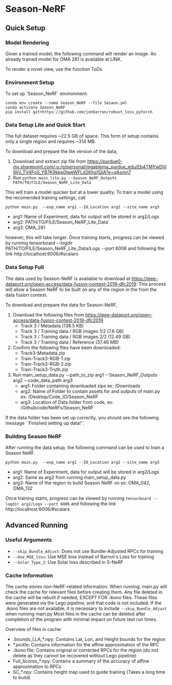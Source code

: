 # Season-NeRF

## Quick Setup

### Model Rendering
Given a trained model, the following command will render an image.
An already trained model for OMA 281 is available at LINK.

To render a novel view, use the function
ToDo


### Environment Setup
To set up 'Season_NeRF` environment:

    conda env create --name Season_NeRF --file Sesaon.yml
    conda activate Season_NeRF
    pip install git+https://github.com/jonbarron/robust_loss_pytorch

### Data Setup Lite and Quick Start
The full dataset requires ~22.5 GB of space.
This form of setup contains only a single region and requires ~314 MB.

To download and prepare the lite version of the data,

1. Download and extract zip file from https://purdue0-my.sharepoint.com/:u:/g/personal/mgablema_purdue_edu/Eb4TMYwDVi9IjV_TV4Fo0_YB7K9kkp0lweWFLd2Khq1QjA?e=qAsmn7
2. Run ``python main_lite.py --Season_NeRF_Outputs PATH/TO/FILE/Season_NeRF_Lite_Data``

This will train a model quicker but at a lower quality.
To train a model using the recomended training settings, call

``
python main.py  --exp_name arg1 --IO_Location arg2 --site_name arg3
``

- arg1: Name of Experiment, data for output will be stored in arg2/Logs
- arg2: PATH/TO/FILE/Season_NeRF_Lite_Data`
- arg3: OMA_281

however, this will take longer.
Once training starts, progress can be viewed by running tensorboard --logdir PATH/TO/FILE/Season_NeRF_Lite_Data/Logs --port 6006 and following the link http://localhost:6006/#scalars


### Data Setup Full
The data used by Season-NeRF is available to download at https://ieee-dataport.org/open-access/data-fusion-contest-2019-dfc2019.
This process will allow a Season NeRF to be built on any of the region in the from the data fusion contest.

To download and prepare the data for Season-NeRF,

1. Download the following files from https://ieee-dataport.org/open-access/data-fusion-contest-2019-dfc2019
   - Track 3 / Metadata	(138.5 KB)
   - Track 3 / Training data / RGB images 1/2	(7.6 GB)
   - Track 3 / Training data / RGB images 2/2	(12.49 GB)
   - Track 3 / Training data / Reference	(37.46 MB)
2. Confirm the following files have been downloaded:
   - Track3-Metadata.zip
   - Train-Track3-RGB-1.zip
   - Train-Track3-RGB-2.zip
   - Train-Track3-Truth.zip
3. Run main_setup_data.py  --path_to_zip arg1 --Season_NeRF_Outputs arg2 --code_data_path arg3
   - arg1: Folder containing downloaded zips ex: /Downloads
   - arg2: Name of Folder to contain assets for and outputs of main.py ex: /Desktop/Code_IO/Season_NeRF
   - arg3: Location of Data folder from code, ex: /Githubcode/NeRFs/Season_NeRF
   
If the data folder has been set up correctly, you should see the following message ``Finished setting up data!''.

### Building Season NeRF
After running the data setup, the following command can be used to train a Season NeRF.

``
python main.py  --exp_name arg1 --IO_Location arg2 --site_name arg3
``
- arg1: Name of Experiment, data for output will be stored in arg2/Logs
- arg2: Same as arg2 from running main_setup_data.py
- arg3: Name of the region to build Season NeRF on ex: OMA_042, OMA_132

Once training starts, progress can be viewed by running
``
tensorboard --logdir arg2/Logs --port 6006
``
and following the link http://localhost:6006/#scalars

## Advanced Running
### Useful Arguments
- ``--skip_Bundle_Adjust``: Does not use Bundle-Adjusted RPCs for training
- ``--Use_MSE_loss``: Use MSE loss instead of Barron's Loss for training
- ``--Solar_Type_2``: Use Solar loss described in S-NeRF

### Cache Information
The cache stores non-NeRF-related information.
When running, main.py will check the cache for relevant files before creating them.
Any file deleted in the cache will be rebuilt if needed, EXCEPT FOR .ikono files.
These files were generated via the Lego pipeline, and that code is not included.
If the .ikono files are not available, it is necessary to include ``--skip_Bundle_Adjust`` when running main.py
Most files in the cache can be deleted after completion of the program with minimal impact on future test run times.

Overview of files in cache:
- .bounds_LLA_*.npy: Contains Lat, Lon, and Height bounds for the region
- *.pickle: Contains information for the affine approximation of the RPC
- .ikono file: Contains original or corrected RPCs for the region (do not delete as they cannot be recovered without Lego pipeline)
- Full_Scores_*.npy: Contains a summary of the accuracy of affine approximation to RPCs
- SC_*.npy: Contains height map used to guide training (Takes a long time to build)
